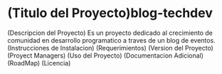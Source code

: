 # (Titulo del Proyecto)blog-techdev
(Descripcion del Proyecto) Es un proyecto dedicado al crecimiento de comunidad en desarrollo programatico a traves de un blog de eventos.
(Instrucciones de Instalacion)
(Requerimientos)
(Version del Proyecto)
(Proyect Managers)
(Uso del Proyecto)
(Documentacion Adicional)
(RoadMap)
(Licencia)
